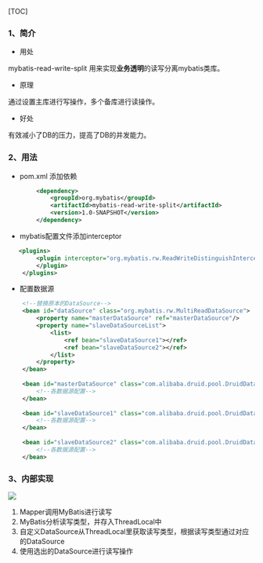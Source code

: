 [TOC]

### 1、简介

* 用处

mybatis-read-write-split 用来实现**业务透明**的读写分离mybatis类库。

* 原理

通过设置主库进行写操作，多个备库进行读操作。

* 好处

有效减小了DB的压力，提高了DB的并发能力。

### 2、用法

* pom.xml 添加依赖

```xml
        <dependency>
            <groupId>org.mybatis</groupId>
            <artifactId>mybatis-read-write-split</artifactId>
            <version>1.0-SNAPSHOT</version>
        </dependency>
```

* mybatis配置文件添加interceptor

```xml
   <plugins>
        <plugin interceptor="org.mybatis.rw.ReadWriteDistinguishInterceptor">
        </plugin>
    </plugins>
```

* 配置数据源

```xml
    <!--替换原本的DataSource-->
    <bean id="dataSource" class="org.mybatis.rw.MultiReadDataSource">
        <property name="masterDataSource" ref="masterDataSource"/>
        <property name="slaveDataSourceList">
            <list>
                <ref bean="slaveDataSource1"></ref>
                <ref bean="slaveDataSource2"></ref>
            </list>
        </property>
    </bean>
    
    <bean id="masterDataSource" class="com.alibaba.druid.pool.DruidDataSource" destroy-method="close">
        <!--各数据源配置-->
    </bean>
    
    <bean id="slaveDataSource1" class="com.alibaba.druid.pool.DruidDataSource" destroy-method="close">
        <!--各数据源配置-->
    </bean>
    
    <bean id="slaveDataSource2" class="com.alibaba.druid.pool.DruidDataSource" destroy-method="close">
        <!--各数据源配置-->
    </bean>
```

### 3、内部实现

![](https://ws3.sinaimg.cn/large/006tNc79ly1fnxk33nhwdj315f0uqtbm.jpg)

1. Mapper调用MyBatis进行读写
2. MyBatis分析读写类型，并存入ThreadLocal中
3. 自定义DataSource从ThreadLocal里获取读写类型，根据读写类型通过对应的DataSource
4. 使用选出的DataSource进行读写操作

